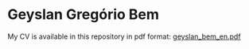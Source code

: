 Geyslan Gregório Bem
====================

My CV is available in this repository in pdf format:
[geyslan_bem_en.pdf](https://github.com/geyslan/cv/raw/master/geyslan_bem_en.pdf)
